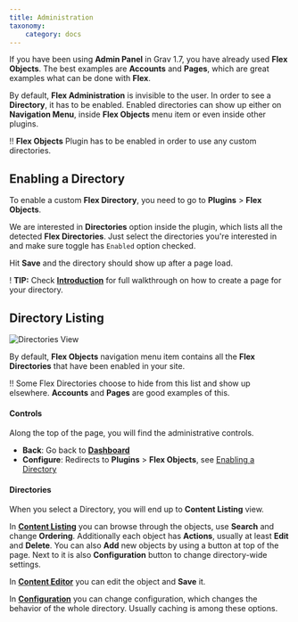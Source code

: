 ```yaml
---
title: Administration
taxonomy:
    category: docs
---
```


If you have been using **Admin Panel** in Grav 1.7, you have already used **Flex Objects**. The best examples are **Accounts** and **Pages**, which are great examples what can be done with **Flex**.

By default, **Flex Administration** is invisible to the user. In order to see a **Directory**, it has to be enabled. Enabled directories can show up either on **Navigation Menu**, inside **Flex Objects** menu item or even inside other plugins.

!! **Flex Objects** Plugin has to be enabled in order to use any custom directories.

## Enabling a Directory

To enable a custom **Flex Directory**, you need to go to **Plugins** > **Flex Objects**.

We are interested in **Directories** option inside the plugin, which lists all the detected **Flex Directories**. Just select the directories you're interested in and make sure toggle has `Enabled` option checked.

Hit **Save** and the directory should show up after a page load.

! **TIP:** Check **[Introduction](/advanced/flex/administration/introduction)** for full walkthrough on how to create a page for your directory.

## Directory Listing

![Directories View](views-directories.png?width=2030&classes=shadow)

By default, **Flex Objects** navigation menu item contains all the **Flex Directories** that have been enabled in your site.

!! Some Flex Directories choose to hide from this list and show up elsewhere. **Accounts** and **Pages** are good examples of this.

#### Controls

Along the top of the page, you will find the administrative controls.

- **Back**: Go back to **[Dashboard](/admin-panel/dashboard)**
- **Configure**: Redirects to **Plugins** > **Flex Objects**, see [Enabling a Directory](#enabling-a-directory)

#### Directories

When you select a Directory, you will end up to **Content Listing** view.

In **[Content Listing](/advanced/flex/administration/views-list)** you can browse through the objects, use **Search** and change **Ordering**. Additionally each object has **Actions**, usually at least **Edit** and **Delete**. You can also **Add** new objects by using a button at top of the page. Next to it is also **Configuration** button to change directory-wide settings.

In **[Content Editor](/advanced/flex/administration/views-edit)** you can edit the object and **Save** it.

In **[Configuration](/advanced/flex/administration/configuration)** you can change configuration, which changes the behavior of the whole directory. Usually caching is among these options.
